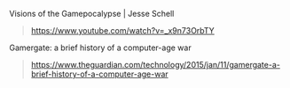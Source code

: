 Visions of the Gamepocalypse | Jesse Schell

> https://www.youtube.com/watch?v=_x9n73OrbTY

Gamergate: a brief history of a computer-age war

> https://www.theguardian.com/technology/2015/jan/11/gamergate-a-brief-history-of-a-computer-age-war
